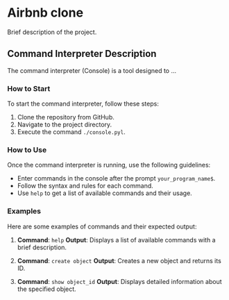 # Airbnb clone

Brief description of the project.

## Command Interpreter Description

The command interpreter (Console) is a tool designed to ...

### How to Start

To start the command interpreter, follow these steps:

1. Clone the repository from GitHub.
2. Navigate to the project directory.
3. Execute the command `./console.pyl`.

### How to Use

Once the command interpreter is running, use the following guidelines:

- Enter commands in the console after the prompt `your_program_name$`.
- Follow the syntax and rules for each command.
- Use `help` to get a list of available commands and their usage.

### Examples

Here are some examples of commands and their expected output:

1. **Command**: `help`
   **Output**: Displays a list of available commands with a brief description.

2. **Command**: `create object`
   **Output**: Creates a new object and returns its ID.

3. **Command**: `show object_id`
   **Output**: Displays detailed information about the specified object.

<!-- Add more examples as needed -->
